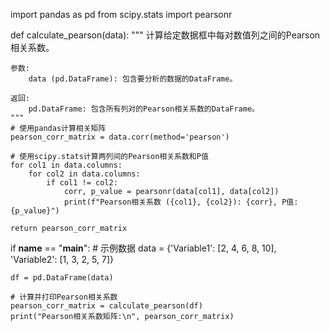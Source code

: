import pandas as pd
from scipy.stats import pearsonr

def calculate_pearson(data):
    """
    计算给定数据框中每对数值列之间的Pearson相关系数。
    
    参数:
        data (pd.DataFrame): 包含要分析的数据的DataFrame。
        
    返回:
        pd.DataFrame: 包含所有列对的Pearson相关系数的DataFrame。
    """
    # 使用pandas计算相关矩阵
    pearson_corr_matrix = data.corr(method='pearson')
    
    # 使用scipy.stats计算两列间的Pearson相关系数和P值
    for col1 in data.columns:
        for col2 in data.columns:
            if col1 != col2:
                corr, p_value = pearsonr(data[col1], data[col2])
                print(f"Pearson相关系数 ({col1}, {col2}): {corr}, P值: {p_value}")
    
    return pearson_corr_matrix

if __name__ == "__main__":
    # 示例数据
    data = {'Variable1': [2, 4, 6, 8, 10],
            'Variable2': [1, 3, 2, 5, 7]}
    
    df = pd.DataFrame(data)
    
    # 计算并打印Pearson相关系数
    pearson_corr_matrix = calculate_pearson(df)
    print("Pearson相关系数矩阵:\n", pearson_corr_matrix)
